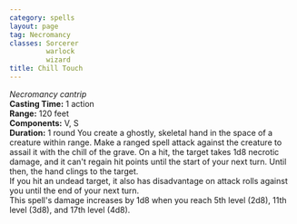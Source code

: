 ```yaml
---
category: spells
layout: page
tag: Necromancy
classes: Sorcerer
         warlock
         wizard
title: Chill Touch 
---
```

_Necromancy cantrip_  
**Casting Time:** 1 action    
**Range:** 120 feet    
**Components:** V, S   
**Duration:** 1 round 
You create a ghostly, skeletal hand in the space of a creature within range. Make a ranged spell attack against the creature to assail it with the chill of the grave. On a hit, the target takes 1d8 necrotic damage, and it can't regain hit points until the start of your next turn. Until then, the hand clings to the target.    
If you hit an undead target, it also has disadvantage on attack rolls against you until the end of your next turn.    
This spell's damage increases by 1d8 when you reach 5th level (2d8), 11th level (3d8), and 17th level (4d8). 